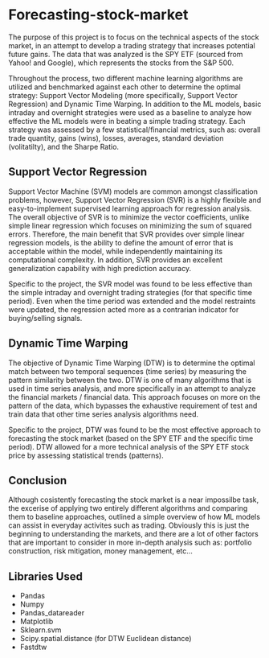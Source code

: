 # Forecasting-stock-market

The purpose of this project is to focus on the technical aspects of the stock market, in an attempt to develop a trading strategy that increases potential future gains. The data that was analyzed is the SPY ETF (sourced from Yahoo! and Google), which represents the stocks from the S&P 500.

Throughout the process, two different machine learning algorithms are utilized and benchmarked against each other to determine the optimal strategy: Support Vector Modeling (more specifically, Support Vector Regression) and Dynamic Time Warping. In addition to the ML models, basic intraday and overnight strategies were used as a baseline to analyze how effective the ML models were in beating a simple trading strategy. Each strategy was assessed by a few statistical/financial metrics, such as: overall trade quantity, gains (wins), losses, averages, standard deviation (volitatilty), and the Sharpe Ratio.

## Support Vector Regression

Support Vector Machine (SVM) models are common amongst classification problems, however, Support Vector Regression (SVR) is a highly flexible and easy-to-implement supervised learning approach for regression analysis. The overall objective of SVR is to minimize the vector coefficients, unlike simple linear regression which focuses on minimizing the sum of squared errors. Therefore, the main benefit that SVR provides over simple linear regression models, is the ability to define the amount of error that is acceptable within the model, while independently maintaining its computational complexity. In addition, SVR provides an excellent generalization capability with high prediction accuracy.

Specific to the project, the SVR model was found to be less effective than the simple intraday and overnight trading strategies (for that specific time period). Even when the time period was extended and the model restraints were updated, the regression acted more as a contrarian indicator for buying/selling signals.

## Dynamic Time Warping

The objective of Dynamic Time Warping (DTW) is to determine the optimal match between two temporal sequences (time series) by measuring the pattern similarity between the two. DTW is one of many algorithms that is used in time series analysis, and more specifically in an attempt to analyze the financial markets / financial data. This approach focuses on more on the pattern of the data, which bypasses the exhaustive requirement of test and train data that other time series analysis algorithms need.

Specific to the project, DTW was found to be the most effective approach to forecasting the stock market (based on the SPY ETF and the specific time period). DTW allowed for a more technical analysis of the SPY ETF stock price by assessing statistical trends (patterns).

## Conclusion

Although cosistently forecasting the stock market is a near impossilbe task, the excerise of applying two entirely different algorithms and comparing them to baseline approaches, outlined a simple overview of how ML models can assist in everyday activites such as trading. Obviously this is just the beginning to understanding the markets, and there are a lot of other factors that are important to consider in more in-depth analysis such as: portfolio construction, risk mitigation, money management, etc...


## Libraries Used

- Pandas
- Numpy
- Pandas_datareader
- Matplotlib
- Sklearn.svm
- Scipy.spatial.distance (for DTW Euclidean distance)
- Fastdtw
